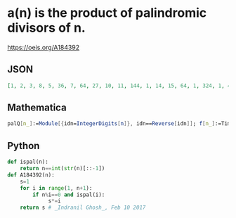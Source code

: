 # a\(n\) is the product of palindromic divisors of n\.
https://oeis.org/A184392
## JSON
```JSON
[1, 2, 3, 8, 5, 36, 7, 64, 27, 10, 11, 144, 1, 14, 15, 64, 1, 324, 1, 40, 21, 484, 1, 1152, 5, 2, 27, 56, 1, 180, 1, 64, 1089, 2, 35, 1296, 1, 2, 3, 320, 1, 252, 1, 85184, 135, 2, 1, 1152, 7, 10, 3, 8, 1, 324, 3025, 448, 3, 2, 1, 720, 1, 2, 189, 64, 5, 18974736, 1, 8, 3, 70, 1, 10368, 1, 2, 15, 8, 5929, 36, 1, 320, 27, 2, 1, 1008, 5, 2, 3, 59969536, 1, 1620, 7, 8, 3, 2, 5, 1152, 1, 14, 970299, 40]
```
## Mathematica
```Mathematica
palQ[n_]:=Module[{idn=IntegerDigits[n]}, idn==Reverse[idn]]; f[n_]:=Times@@Select[Divisors[n],palQ]; Table[f[n],{n,100}]  (* _Harvey P. Dale_, Jan 21 2011 *)
```
## Python
```Python
def ispal(n):
    return n==int(str(n)[::-1])
def A184392(n):
    s=1
    for i in range(1, n+1):
        if n%i==0 and ispal(i):
             s*=i
    return s # _Indranil Ghosh_, Feb 10 2017
```
